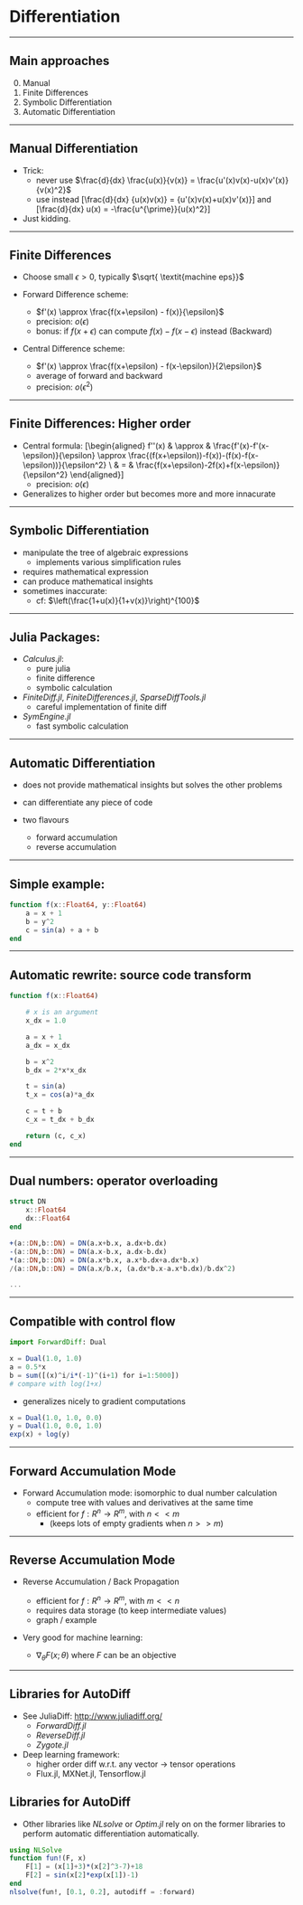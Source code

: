# Differentiation

---

## Main approaches

0. Manual
1. Finite Differences
2. Symbolic Differentiation
3. Automatic Differentiation

---

## Manual Differentiation

- Trick:
    - never use $\frac{d}{dx} \frac{u(x)}{v(x)} = \frac{u'(x)v(x)-u(x)v'(x)}{v(x)^2}$
    - use instead \[\frac{d}{dx} {u(x)v(x)} = {u'(x)v(x)+u(x)v'(x)}\] and \[\frac{d}{dx} u(x) = -\frac{u^{\prime}}{u(x)^2}\]
- Just kidding.

---



<!-- pandoc -t beamer differentiation.md --pdf-engine=xelatex -s -o differentiation.pdf -->

## Finite Differences

- Choose small $\epsilon>0$, typically $\sqrt{ \textit{machine eps}}$

- Forward Difference scheme:
    -  $f'(x) \approx \frac{f(x+\epsilon) - f(x)}{\epsilon}$
    - precision: $o(\epsilon)$
    - bonus: if $f(x+\epsilon)$ can compute $f(x)-f(x-\epsilon)$ instead (Backward)

- Central Difference scheme:
    -  $f'(x) \approx \frac{f(x+\epsilon) - f(x-\epsilon)}{2\epsilon}$
    - average of forward and backward
    - precision: $o(\epsilon^2)$

---

## Finite Differences: Higher order

- Central formula:
\[\begin{aligned}
f''(x) & \approx & \frac{f'(x)-f'(x-\epsilon)}{\epsilon} \approx \frac{(f(x+\epsilon))-f(x))-(f(x)-f(x-\epsilon))}{\epsilon^2}  \\ & = & \frac{f(x+\epsilon)-2f(x)+f(x-\epsilon)}{\epsilon^2}
\end{aligned}\]
    - precision: $o(\epsilon)$
- Generalizes to higher order but becomes more and more innacurate

---

## Symbolic Differentiation

- manipulate the tree of algebraic expressions
    - implements various simplification rules
- requires mathematical expression
- can produce mathematical insights
- sometimes inaccurate:
  - cf: $\left(\frac{1+u(x)}{1+v(x)}\right)^{100}$

---

## Julia Packages:


- *Calculus.jl*:
    - pure julia
    - finite difference
    - symbolic calculation
- *FiniteDiff.jl*, *FiniteDifferences.jl*, *SparseDiffTools.jl*
    - careful implementation of finite diff
- *SymEngine.jl*
    - fast symbolic calculation

---

## Automatic Differentiation

- does not provide mathematical insights but solves the other problems

- can differentiate any piece of code
- two flavours
    - forward accumulation
    - reverse accumulation

---

## Simple example:

```julia
function f(x::Float64, y::Float64)
    a = x + 1
    b = y^2
    c = sin(a) + a + b
end
```

---

## Automatic rewrite: source code transform

```julia
function f(x::Float64)

    # x is an argument
    x_dx = 1.0

    a = x + 1
    a_dx = x_dx

    b = x^2
    b_dx = 2*x*x_dx

    t = sin(a)
    t_x = cos(a)*a_dx

    c = t + b
    c_x = t_dx + b_dx

    return (c, c_x)
end
```

---

## Dual numbers: operator overloading

```julia
struct DN
    x::Float64
    dx::Float64
end

+(a::DN,b::DN) = DN(a.x+b.x, a.dx+b.dx)
-(a::DN,b::DN) = DN(a.x-b.x, a.dx-b.dx)
*(a::DN,b::DN) = DN(a.x*b.x, a.x*b.dx+a.dx*b.x)
/(a::DN,b::DN) = DN(a.x/b.x, (a.dx*b.x-a.x*b.dx)/b.dx^2)

...
```

---

## Compatible with control flow

```julia
import ForwardDiff: Dual

x = Dual(1.0, 1.0)
a = 0.5*x
b = sum([(x)^i/i*(-1)^(i+1) for i=1:5000])
# compare with log(1+x)
```
  - generalizes nicely to gradient computations

```julia
x = Dual(1.0, 1.0, 0.0)
y = Dual(1.0, 0.0, 1.0)
exp(x) + log(y)
```

---

## Forward Accumulation Mode

- Forward Accumulation mode: isomorphic to dual number calculation
  - compute tree with values and derivatives at the same time
  - efficient for $f: R^n\rightarrow R^m$, with $n<<m$
    - (keeps lots of empty gradients when $n>>m$)

---

## Reverse Accumulation Mode

- Reverse Accumulation / Back Propagation
    - efficient for $f: R^n\rightarrow R^m$, with $m<<n$
    - requires data storage (to keep intermediate values)
    - graph / example

- Very good for machine learning:
   - $\nabla_{\theta} F(x;\theta)$ where $F$ can be an objective

---


## Libraries for AutoDiff

- See JuliaDiff: http://www.juliadiff.org/
    - *ForwardDiff.jl*
    - *ReverseDiff.jl*
    - *Zygote.jl*
- Deep learning framework:
    - higher order diff w.r.t. any vector -> tensor operations
    - Flux.jl, MXNet.jl, Tensorflow.jl


## Libraries for AutoDiff

- Other libraries like *NLsolve* or *Optim.jl* rely on on the former libraries to perform automatic differentiation automatically.

```julia
using NLSolve
function fun!(F, x)
    F[1] = (x[1]+3)*(x[2]^3-7)+18
    F[2] = sin(x[2]*exp(x[1])-1)
end
nlsolve(fun!, [0.1, 0.2], autodiff = :forward)
```

